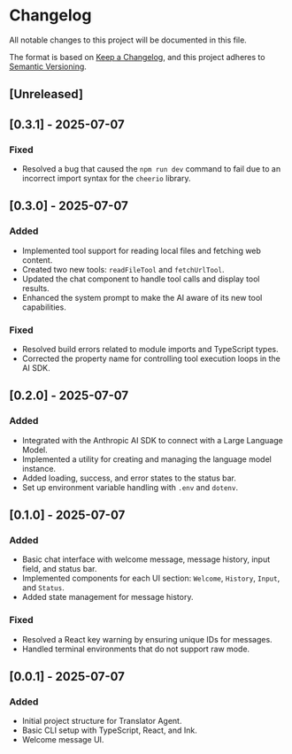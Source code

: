 # Changelog

All notable changes to this project will be documented in this file.

The format is based on [Keep a Changelog](https://keepachangelog.com/en/1.0.0/),
and this project adheres to [Semantic Versioning](https://semver.org/spec/v2.0.0.html).

## [Unreleased]

## [0.3.1] - 2025-07-07
### Fixed
- Resolved a bug that caused the `npm run dev` command to fail due to an incorrect import syntax for the `cheerio` library.

## [0.3.0] - 2025-07-07
### Added
- Implemented tool support for reading local files and fetching web content.
- Created two new tools: `readFileTool` and `fetchUrlTool`.
- Updated the chat component to handle tool calls and display tool results.
- Enhanced the system prompt to make the AI aware of its new tool capabilities.

### Fixed
- Resolved build errors related to module imports and TypeScript types.
- Corrected the property name for controlling tool execution loops in the AI SDK.

## [0.2.0] - 2025-07-07
### Added
- Integrated with the Anthropic AI SDK to connect with a Large Language Model.
- Implemented a utility for creating and managing the language model instance.
- Added loading, success, and error states to the status bar.
- Set up environment variable handling with `.env` and `dotenv`.

## [0.1.0] - 2025-07-07
### Added
- Basic chat interface with welcome message, message history, input field, and status bar.
- Implemented components for each UI section: `Welcome`, `History`, `Input`, and `Status`.
- Added state management for message history.

### Fixed
- Resolved a React key warning by ensuring unique IDs for messages.
- Handled terminal environments that do not support raw mode.

## [0.0.1] - 2025-07-07
### Added
- Initial project structure for Translator Agent.
- Basic CLI setup with TypeScript, React, and Ink.
- Welcome message UI.
